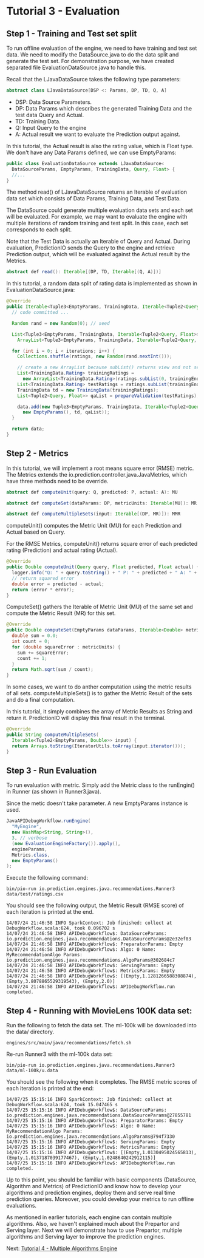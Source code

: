 # Tutorial 3 - Evaluation

## Step 1 - Training and Test set split

To run offline evaluation of the engine, we need to have training and test set data. We need to modify the DataSource.java to do the data split and generate the test set. For demonstration purpose, we have created separated file EvaluationDataSource.java to handle this.


Recall that the LJavaDataSource takes the following type parameters:

```java
abstract class LJavaDataSource[DSP <: Params, DP, TD, Q, A]
```

* DSP: Data Source Parameters.
* DP: Data Params which describes the generated Training Data and the test data Query and Actual.
* TD: Training Data.
* Q: Input Query to the engine
* A: Actual result we want to evaluate the Prediction output against.

In this tutorial, the Actual result is also the rating value, which is Float type. We don't have any Data Params defined, we can use EmptyParams:

```java
public class EvaluationDataSource extends LJavaDataSource<
  DataSourceParams, EmptyParams, TrainingData, Query, Float> {
  //...
}
```

The method read() of LJavaDataSource returns an Iterable of evaluation data set which consists of Data Params, Training Data, and Test Data.

The DataSource could generate multiple evaluation data sets and each set will be evaluated. For example, we may want to evaluate the engine with multiple iterations of random training and test split. In this case, each set corresponds to each split.

Note that the Test Data is actually an Iterable of Query and Actual. During evaluation, PredictionIO sends the Query to the engine and retrieve Prediction output, which will be evaluated against the Actual result by the Metrics.

```java
abstract def read(): Iterable[(DP, TD, Iterable[(Q, A)])]
```

In this tutorial, a random data split of rating data is implemented as shown in EvaluationDataSource.java:

```java
@Override
public Iterable<Tuple3<EmptyParams, TrainingData, Iterable<Tuple2<Query, Float>>>> read() {
  // code committed ...

  Random rand = new Random(0); // seed

  List<Tuple3<EmptyParams, TrainingData, Iterable<Tuple2<Query, Float>>>> data = new
    ArrayList<Tuple3<EmptyParams, TrainingData, Iterable<Tuple2<Query, Float>>>>();

  for (int i = 0; i < iterations; i++) {
    Collections.shuffle(ratings, new Random(rand.nextInt()));

    // create a new ArrayList because subList() returns view and not serialzable
    List<TrainingData.Rating> trainingRatings =
      new ArrayList<TrainingData.Rating>(ratings.subList(0, trainingEndIndex));
    List<TrainingData.Rating> testRatings = ratings.subList(trainingEndIndex, testEndIndex);
    TrainingData td = new TrainingData(trainingRatings);
    List<Tuple2<Query, Float>> qaList = prepareValidation(testRatings);

    data.add(new Tuple3<EmptyParams, TrainingData, Iterable<Tuple2<Query, Float>>>(
      new EmptyParams(), td, qaList));
  }

  return data;
}
```

## Step 2 - Metrics

In this tutorial, we will implement a root means square error (RMSE) metric. The Metrics extends the io.prediction.controller.java.JavaMetrics, which have three methods need to be override.

```java
abstract def computeUnit(query: Q, predicted: P, actual: A): MU

abstract def computeSet(dataParams: DP, metricUnits: Iterable[MU]): MR

abstract def computeMultipleSets(input: Iterable[(DP, MR)]): MMR
```

computeUnit() computes the Metric Unit (MU) for each Prediction and Actual based on Query.

For the RMSE Metrics, computeUnit() returns square error of each predicted rating (Prediction) and actual rating (Actual).

```java
@Override
public Double computeUnit(Query query, Float predicted, Float actual) {
  logger.info("Q: " + query.toString() + " P: " + predicted + " A: " + actual);
  // return squared error
  double error = predicted - actual;
  return (error * error);
}
```

ComputeSet() gathers the Iterable of Metric Unit (MU) of the same set and compute the Metric Result (MR) for this set.

```java
@Override
public Double computeSet(EmptyParams dataParams, Iterable<Double> metricUnits) {
  double sum = 0.0;
  int count = 0;
  for (double squareError : metricUnits) {
    sum += squareError;
    count += 1;
  }
  return Math.sqrt(sum / count);
}
```

In some cases, we want to do anther computation using the metric results of all sets. computeMultipleSets() is to gather the Metric Result of the sets and do a final computation.

In this tutorial, it simply combines the array of Metric Results as String and return it. PredictionIO will display this final result in the terminal.

```java
@Override
public String computeMultipleSets(
  Iterable<Tuple2<EmptyParams, Double>> input) {
  return Arrays.toString(IteratorUtils.toArray(input.iterator()));
}
```

## Step 3 - Run Evaluation

To run evaluation with metric. Simply add the Metric class to the runEngin() in Runner (as shown in Runner3.java).

Since the metic doesn't take parameter. A new EmptyParams instance is used.

```java
JavaAPIDebugWorkflow.runEngine(
  "MyEngine",
  new HashMap<String, String>(),
  3, // verbose
  (new EvaluationEngineFactory()).apply(),
  engineParams,
  Metrics.class,
  new EmptyParams()
);

```

Execute the following command:

```
bin/pio-run io.prediction.engines.java.recommendations.Runner3 data/test/ratings.csv
```

You should see the following output, the Metric Result (RMSE score) of each iteration is printed at the end.

```
14/07/24 21:46:58 INFO SparkContext: Job finished: collect at DebugWorkflow.scala:624, took 0.096702 s
14/07/24 21:46:58 INFO APIDebugWorkflow$: DataSourceParams: io.prediction.engines.java.recommendations.DataSourceParams@2e32ef03
14/07/24 21:46:58 INFO APIDebugWorkflow$: PreparatorParams: Empty
14/07/24 21:46:58 INFO APIDebugWorkflow$: Algo: 0 Name: MyRecommendationAlgo Params: io.prediction.engines.java.recommendations.AlgoParams@302684c7
14/07/24 21:46:58 INFO APIDebugWorkflow$: ServingParams: Empty
14/07/24 21:46:58 INFO APIDebugWorkflow$: MetricsParams: Empty
14/07/24 21:46:58 INFO APIDebugWorkflow$: [(Empty,1.1281266588308874), (Empty,3.8078865529319543), (Empty,2.0)]
14/07/24 21:46:58 INFO APIDebugWorkflow$: APIDebugWorkflow.run completed.
```

## Step 4 - Running with MovieLens 100K data set:

Run the following to fetch the data set. The ml-100k will be downloaded into the data/ directory.

```
engines/src/main/java/recommendations/fetch.sh
```

Re-run Runner3 with the ml-100k data set:

```
bin/pio-run io.prediction.engines.java.recommendations.Runner3 data/ml-100k/u.data
```

You should see the following when it completes. The RMSE metric scores of each iteration is printed at the end:

```
14/07/25 15:15:16 INFO SparkContext: Job finished: collect at DebugWorkflow.scala:624, took 15.047465 s
14/07/25 15:15:16 INFO APIDebugWorkflow$: DataSourceParams: io.prediction.engines.java.recommendations.DataSourceParams@27855781
14/07/25 15:15:16 INFO APIDebugWorkflow$: PreparatorParams: Empty
14/07/25 15:15:16 INFO APIDebugWorkflow$: Algo: 0 Name: MyRecommendationAlgo Params: io.prediction.engines.java.recommendations.AlgoParams@794f7330
14/07/25 15:15:16 INFO APIDebugWorkflow$: ServingParams: Empty
14/07/25 15:15:16 INFO APIDebugWorkflow$: MetricsParams: Empty
14/07/25 15:15:16 INFO APIDebugWorkflow$: [(Empty,1.0130495024565813), (Empty,1.0137187039177467), (Empty,1.0248640242912115)]
14/07/25 15:15:16 INFO APIDebugWorkflow$: APIDebugWorkflow.run completed.
```

Up to this point, you should be familiar with basic components (DataSource, Algorithm and Metrics) of PredictionIO and know how to develop your algorithms and prediction engines, deploy them and serve real time prediction queries. Moreover, you could develop your metrics to run offline evaluations.

As mentioned in earlier tutorials, each engine can contain multiple algorithms. Also, we haven't explained much about the Prepartor and Serving layer. Next we will demonstrate how to use Prepartor, multiple algorithms and Serving layer to improve the prediction engines.

Next: [Tutorial 4 - Multiple Algorithms Engine](tutorial4-multialgo.md)

